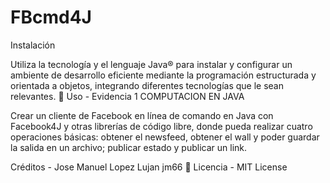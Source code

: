 # FBcmd4J

Instalación

Utiliza la tecnología y el lenguaje Java® para instalar y configurar un ambiente de desarrollo eficiente mediante la programación estructurada y orientada a objetos, integrando diferentes tecnologías que le sean relevantes.
 
Uso - Evidencia 1 COMPUTACION EN JAVA

Crear un cliente de Facebook en línea de comando en Java con Facebook4J y otras librerías de código libre, donde pueda realizar cuatro operaciones básicas: obtener el newsfeed, obtener el wall y poder guardar la salida en un archivo; publicar estado y publicar un link. 

Créditos - Jose Manuel Lopez Lujan jm66
 
Licencia - MIT License
